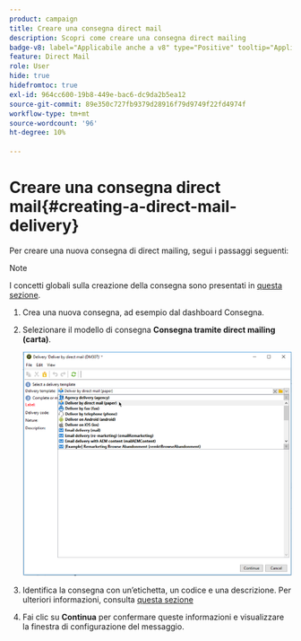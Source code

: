 ```yaml
---
product: campaign
title: Creare una consegna direct mail
description: Scopri come creare una consegna direct mailing
badge-v8: label="Applicabile anche a v8" type="Positive" tooltip="Applicabile anche a Campaign v8"
feature: Direct Mail
role: User
hide: true
hidefromtoc: true
exl-id: 964cc600-19b8-449e-bac6-dc9da2b5ea12
source-git-commit: 89e350c727fb9379d28916f79d9749f22fd4974f
workflow-type: tm+mt
source-wordcount: '96'
ht-degree: 10%

---
```


# Creare una consegna direct mail{#creating-a-direct-mail-delivery}

Per creare una nuova consegna di direct mailing, segui i passaggi seguenti:

>[!NOTE]
>
>I concetti globali sulla creazione della consegna sono presentati in [questa sezione](steps-about-delivery-creation-steps.md).

1. Crea una nuova consegna, ad esempio dal dashboard Consegna.
1. Selezionare il modello di consegna **Consegna tramite direct mailing (carta)**.

   ![](assets/direct_mail.png)

1. Identifica la consegna con un’etichetta, un codice e una descrizione. Per ulteriori informazioni, consulta [questa sezione](steps-create-and-identify-the-delivery.md#identifying-the-delivery)
1. Fai clic su **Continua** per confermare queste informazioni e visualizzare la finestra di configurazione del messaggio.
